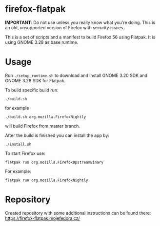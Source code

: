 # firefox-flatpak

**IMPORTANT**: Do not use unless you really know what you're doing. This is an old, unsupported version of Firefox with security issues.

This is a set of scripts and a manifest to build Firefox 56 using Flatpak. It is using GNOME 3.28 as base runtime.

# Usage

Run ```./setup_runtime.sh``` to download and install GNOME 3.20 SDK and GNOME 3.28 SDK for Flatpak.

To build specific build run:
```
./build.sh
```
for example 
```
./build.sh org.mozilla.FirefoxNightly
``` 
will build Firefox from master branch.

After the build is finished you can install the app by:
```
./install.sh
```

To start Firefox use:
```
flatpak run org.mozilla.FirefoxUpstreamBinary
```

For example:
```
flatpak run org.mozilla.FirefoxNightly
```

# Repository

Created repository with some additional instructions can be found there: https://firefox-flatpak.mojefedora.cz/
